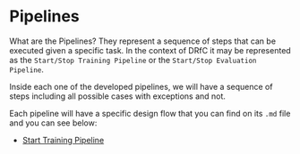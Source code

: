 # Pipelines

What are the Pipelines? They represent a sequence of steps that can be executed given a specific task.
In the context of DRfC it may be represented as the `Start/Stop Training Pipeline` 
or the `Start/Stop Evaluation Pipeline`.

Inside each one of the developed pipelines, we will have a sequence of steps including all possible cases with exceptions 
and not.

Each pipeline will have a specific design flow that you can find on its `.md` file and you can see below:
- [Start Training Pipeline](./start_training.md)

